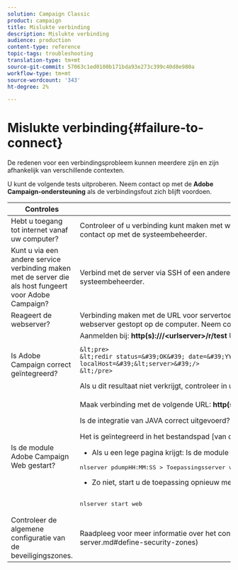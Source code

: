 ```yaml
---
solution: Campaign Classic
product: campaign
title: Mislukte verbinding
description: Mislukte verbinding
audience: production
content-type: reference
topic-tags: troubleshooting
translation-type: tm+mt
source-git-commit: 57063c1ed0100b171bda93e273c399c40d8e980a
workflow-type: tm+mt
source-wordcount: '343'
ht-degree: 2%

---
```



# Mislukte verbinding{#failure-to-connect}

De redenen voor een verbindingsprobleem kunnen meerdere zijn en zijn afhankelijk van verschillende contexten.

U kunt de volgende tests uitproberen. Neem contact op met de **Adobe Campaign-ondersteuning** als de verbindingsfout zich blijft voordoen.



<table> 
 <thead> 
  <tr> 
   <th>Controles<br /> </th> 
   <th>Resolutie<br /> </th> 
  </tr> 
 </thead> 
 <tbody> 
  <tr> 
   <td>Hebt u toegang tot internet vanaf uw computer?</td> 
   <td>Controleer of u verbinding kunt maken met websites op internet (bijvoorbeeld). Als u geen verbinding kunt maken, is het probleem op uw computer. Neem contact op met de systeembeheerder.</td>
  </tr>
  <tr> 
   <td>Kunt u via een andere service verbinding maken met de server die als host fungeert voor Adobe Campaign?</td> 
   <td>Verbind met de server via SSH of een andere manier. Als dit niet mogelijk is, heeft uw hostbedrijf een probleem. Neem contact op met de systeembeheerder.</td>
  </tr>
  <tr> 
   <td>Reageert de webserver?</td> 
   <td>Verbinding maken met de URL voor servertoegang van Adobe Campaign via een webbrowser: <b>http(s):// &lt;urlserver&gt;</b>. Als de server niet reageert, wordt de webserver gestopt op de computer. Neem contact op met de systeembeheerder van het hostbedrijf om de service opnieuw te starten.</td>
  </tr>
  <tr> 
   <td>Is Adobe Campaign correct geïntegreerd?</td> 
   <td>Aanmelden bij: <b>http(s):///&lt;urlserver&gt;/r/test</b> URL. De server moet het volgende berichttype retourneren:

    &lt;pre>
    &lt;redir status=&#39;OK&#39; date=&#39;YYYY/MM/DD HH:MM:SS&#39; build=&#39;XXXX&#39; host=&#39;&lt;hostname>&#39; localHost=&#39;&lt;server>&#39;/>
    &lt;/pre>
Als u dit resultaat niet verkrijgt, controleer in uw de serverconfiguratie van het Web dat de integratie in acht wordt genomen.</td>
</tr>
  <tr> 
   <td>Is de module Adobe Campaign Web gestart?</td> 
   <td>Maak verbinding met de volgende URL: <b>http(s)://&gt;URLSERVER&lt;/nl/jsp/logon.jsp</b>* Als u een Tomcat Java-fout verkrijgt:

Is de integratie van JAVA correct uitgevoerd? Adobe Campaign heeft een SUN JDK nodig.

Het is geïntegreerd in het bestandspad [van de toepassing]/nl6/customer.sh

* Als u een lege pagina krijgt:
Is de module Adobe Campaign Web gestart? U zou moeten verkrijgen:

<pre>
nlserver pdumpHH:MM:SS &gt; Toepassingsserver voor Adobe Campaign Classic (7.X YY.R build XXX@SHA1) van DD/MM/YYYY[...]web@default (27515) - 55,2 Mb[...]
</pre>
* Zo niet, start u de toepassing opnieuw met de volgende opdracht:

<pre>        
nlserver start web
</pre>
</td>
</tr>
  <tr>
  	<td>Controleer de algemene configuratie van de beveiligingszones.</td>
  	<td>Raadpleeg voor meer informatie over het configureren van beveiligingszones [dit gedeelte] (../../installation/using/configuring-campaign-server.md#define-security-zones)</td>
  </tr>
 </tbody> 
</table>
